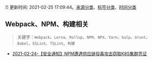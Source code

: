 :alarm_clock: 更新时间: 2021-02-25 17:09:44。[来源分类](../README.md)、[标签分类](../TAGS.md)、[时间分类](../TIMELINE.md)

## Webpack、NPM、构建相关


> 关键字：`Webpack`、`Lerna`、`Rollup`、`NPM`、`NPX`、`Yarn`、`Gulp`、`Grunt`、`Babel`、`ESLint`、`TSLint`、`构建`



- [2021-02-24-【安全通知】NPM遭遇供应链投毒攻击窃取K8S集群凭证](https://sec.thief.one/article_content?a_id=4f6d33d8766fda469f67eb2ac8a52085) 